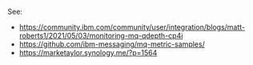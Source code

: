 See:

* https://community.ibm.com/community/user/integration/blogs/matt-roberts1/2021/05/03/monitoring-mq-qdepth-cp4i
* https://github.com/ibm-messaging/mq-metric-samples/
* https://marketaylor.synology.me/?p=1564
